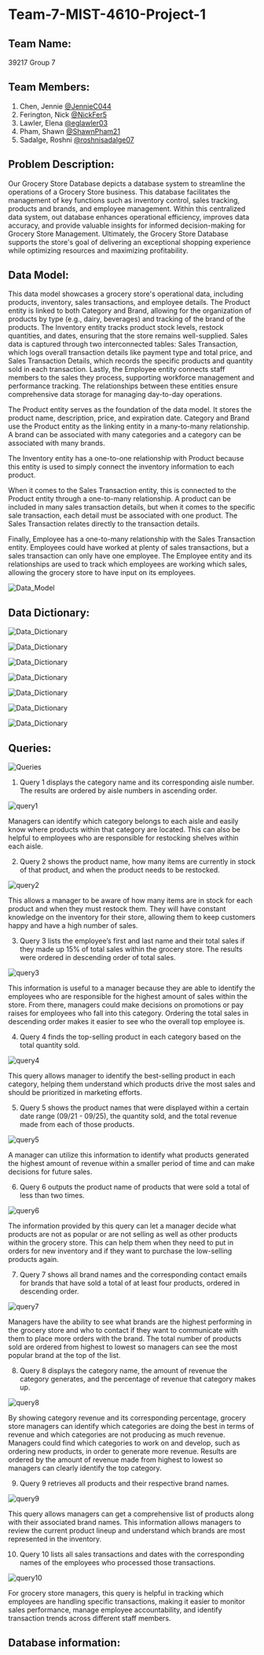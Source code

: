 # Team-7-MIST-4610-Project-1

## Team Name: 
39217 Group 7

## Team Members:

1. Chen, Jennie [@JennieC044](https://github.com/JennieC044)
2. Ferington, Nick [@NickFer5](https://github.com/NickFer5)
3. Lawler, Elena [@eglawler03](https://github.com/eglawler03)
4. Pham, Shawn [@ShawnPham21](https://github.com/ShawnPham21)
5. Sadalge, Roshni [@roshnisadalge07](https://github.com/roshnisadalge07)

## Problem Description:
Our Grocery Store Database depicts a database system to streamline the operations of a Grocery Store business. This database facilitates the management of key functions such as inventory control, sales tracking, products and brands, and employee management. Within this centralized data system, out database enhances operational efficiency, improves data accuracy, and provide valuable insights for informed decision-making for Grocery Store Management. Ultimately, the Grocery Store Database supports the store's goal of delivering an exceptional shopping experience while optimizing resources and maximizing profitability.

## Data Model:

This data model showcases a grocery store's operational data, including products, inventory, sales transactions, and employee details. The Product entity is linked to both Category and Brand, allowing for the organization of products by type (e.g., dairy, beverages) and tracking of the brand of the products. The Inventory entity tracks product stock levels, restock quantities, and dates, ensuring that the store remains well-supplied. Sales data is captured through two interconnected tables: Sales Transaction, which logs overall transaction details like payment type and total price, and Sales Transaction Details, which records the specific products and quantity sold in each transaction. Lastly, the Employee entity connects staff members to the sales they process, supporting workforce management and performance tracking. The relationships between these entities ensure comprehensive data storage for managing day-to-day operations.

The Product entity serves as the foundation of the data model. It stores the product name, description, price, and expiration date. Category and Brand use the Product entity as the linking entity in a many-to-many relationship. A brand can be associated with many categories and a category can be associated with many brands. 

The Inventory entity has a one-to-one relationship with Product because this entity is used to simply connect the inventory information to each product.

When it comes to the Sales Transaction entity, this is connected to the Product entity through a one-to-many relationship. A product can be included in many sales transaction details, but when it comes to the specific sale transaction, each detail must be associated with one product. The Sales Transaction relates directly to the transaction details.

Finally, Employee has a one-to-many relationship with the Sales Transaction entity. Employees could have worked at plenty of sales transactions, but a sales transaction can only have one employee. The Employee entity and its relationships are used to track which employees are working which sales, allowing the grocery store to have input on its employees.

![Data_Model](https://github.com/user-attachments/assets/293bfc6f-73db-4592-9ccb-bc900f03417c)

## Data Dictionary:
![Data_Dictionary](https://github.com/user-attachments/assets/0f1cdb1d-977d-42df-adad-5756d9a8176d)

![Data_Dictionary](https://github.com/user-attachments/assets/e23fd5b3-c495-4f1c-adcb-2a2a966d7283)

![Data_Dictionary](https://github.com/user-attachments/assets/fc741b33-f114-40c6-98af-1c627e0e664f)

![Data_Dictionary](https://github.com/user-attachments/assets/d0f93fbf-baa4-4e90-b32d-530dafd4f2ff)

![Data_Dictionary](https://github.com/user-attachments/assets/3bd14b4e-b5b4-4f29-8526-033d2799f5ed)

![Data_Dictionary](https://github.com/user-attachments/assets/93a30740-4e2c-409a-8359-ef1fb4f757d3)

![Data_Dictionary](https://github.com/user-attachments/assets/6e1edc17-cd6f-43fb-9bac-dd3db7854289)

## Queries:
![Queries](https://github.com/user-attachments/assets/37204bab-ca5e-4f11-bae6-e37f3c5dca67)

1. Query 1 displays the category name and its corresponding aisle number. The results are ordered by aisle numbers in ascending order.

![query1](https://github.com/user-attachments/assets/bac27215-5d7b-4620-a779-050882364075)

Managers can identify which category belongs to each aisle and easily know where products within that category are located. This can also be helpful to employees who are responsible for restocking shelves within each aisle. 

2. Query 2 shows the product name, how many items are currently in stock of that product, and when the product needs to be restocked. 

![query2](https://github.com/user-attachments/assets/3887f31c-6658-4554-84e3-49ffa05d242b)

This allows a manager to be aware of how many items are in stock for each product and when they must restock them. They will have constant knowledge on the inventory for their store, allowing them to keep customers happy and have a high number of sales. 

3. Query 3 lists the employee’s first and last name and their total sales if they made up 15% of total sales within the grocery store. The results were ordered in descending order of total sales.

![query3](https://github.com/user-attachments/assets/789ebcb2-17da-4db6-b4ac-41991e43ef32)

This information is useful to a manager because they are able to identify the employees who are responsible for the highest amount of sales within the store. From there, managers could make decisions on promotions or pay raises for employees who fall into this category. Ordering the total sales in descending order makes it easier to see who the overall top employee is. 

4. Query 4 finds the top-selling product in each category based on the total quantity sold.

![query4](https://github.com/user-attachments/assets/da3c4fec-906a-4628-ba32-1fd68e14b3af)

This query allows manager to identify the best-selling product in each category, helping them understand which products drive the most sales and should be prioritized in marketing efforts.

5. Query 5 shows the product names that were displayed within a certain date range (09/21 - 09/25), the quantity sold, and the total revenue made from each of those products.

![query5](https://github.com/user-attachments/assets/84ad98e3-d348-4d5d-baed-5061fa23ade5)

A manager can utilize this information to identify what products generated the highest amount of revenue within a smaller period of time and can make decisions for future sales.

6. Query 6 outputs the product name of products that were sold a total of less than two times.

![query6](https://github.com/user-attachments/assets/b583f152-9b3e-4e5d-bb40-35784b32b077)

The information provided by this query can let a manager decide what products are not as popular or are not selling as well as other products within the grocery store. This can help them when they need to put in orders for new inventory and if they want to purchase the low-selling products again. 

7. Query 7 shows all brand names and the corresponding contact emails for brands that have sold a total of at least four products, ordered in descending order. 

![query7](https://github.com/user-attachments/assets/13964846-ec2d-4eb6-8684-eae34b4ee43f)

Managers have the ability to see what brands are the highest performing in the grocery store and who to contact if they want to communicate with them to place more orders with the brand. The total number of products sold are ordered from highest to lowest so managers can see the most popular brand at the top of the list. 

8. Query 8 displays the category name, the amount of revenue the category generates, and the percentage of revenue that category makes up. 

![query8](https://github.com/user-attachments/assets/36708902-deae-49e0-90d7-b3580fc34485)

By showing category revenue and its corresponding percentage, grocery store managers can identify which categories are doing the best in terms of revenue and which categories are not producing as much revenue. Managers could find which categories to work on and develop, such as ordering new products, in order to generate more revenue. Results are ordered by the amount of revenue made from highest to lowest so managers can clearly identify the top category.

9. Query 9 retrieves all products and their respective brand names. 

![query9](https://github.com/user-attachments/assets/9b29694d-db8d-4e10-b792-39e2a73f3021)

This query allows managers can get a comprehensive list of products along with their associated brand names. This information allows managers to review the current product lineup and understand which brands are most represented in the inventory.

10. Query 10 lists all sales transactions and dates with the corresponding names of the employees who processed those transactions.

![query10](https://github.com/user-attachments/assets/14ebdbc8-f3ea-4d4d-9d95-db7342f272bc)

For grocery store managers, this query is helpful in tracking which employees are handling specific transactions, making it easier to monitor sales performance, manage employee accountability, and identify transaction trends across different staff members.

## Database information:





